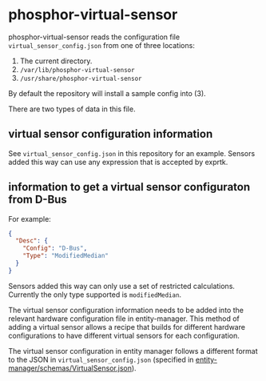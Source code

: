 # phosphor-virtual-sensor

phosphor-virtual-sensor reads the configuration file
`virtual_sensor_config.json` from one of three locations:

1. The current directory.
2. `/var/lib/phosphor-virtual-sensor`
3. `/usr/share/phosphor-virtual-sensor`

By default the repository will install a sample config into (3).

There are two types of data in this file.

## virtual sensor configuration information

See `virtual_sensor_config.json` in this repository for an example. Sensors
added this way can use any expression that is accepted by exprtk.

## information to get a virtual sensor configuraton from D-Bus

For example:

```json
{
  "Desc": {
    "Config": "D-Bus",
    "Type": "ModifiedMedian"
  }
}
```

Sensors added this way can only use a set of restricted calculations. Currently
the only type supported is `modifiedMedian`.

The virtual sensor configuration information needs to be added into the relevant
hardware configuration file in entity-manager. This method of adding a virtual
sensor allows a recipe that builds for different hardware configurations to have
different virtual sensors for each configuration.

The virtual sensor configuration in entity manager follows a different format to
the JSON in `virtual_sensor_config.json` (specified in
[entity-manager/schemas/VirtualSensor.json](https://github.com/openbmc/entity-manager/blob/master/schemas/virtual_sensor.json)).
